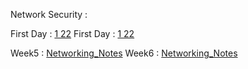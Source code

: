 Network Security :

First Day : [1 22](448_1_22nd.rmd)
First Day : [1 22](448_2_10th.rmd)

Week5 : [Networking_Notes](se_Networking_Notes.md)
Week6 : [Networking_Notes](se_week6_Networking_Notes.md)
